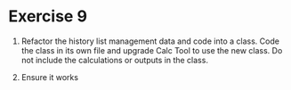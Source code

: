 # Exercise 9

1. Refactor the history list management data and code into a class. Code the class in its own file and upgrade Calc Tool to use the new class. Do not include the calculations or outputs in the class.

2. Ensure it works